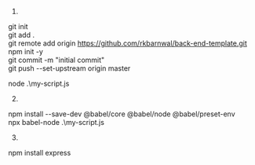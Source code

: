 1.  
git init  
git add .  
git remote add origin https://github.com/rkbarnwal/back-end-template.git  
npm init -y  
git commit -m "initial commit"  
git push --set-upstream origin master  

node .\my-script.js  

2.  
npm install --save-dev @babel/core @babel/node @babel/preset-env  
npx babel-node .\my-script.js  
  
3.  
npm install express  